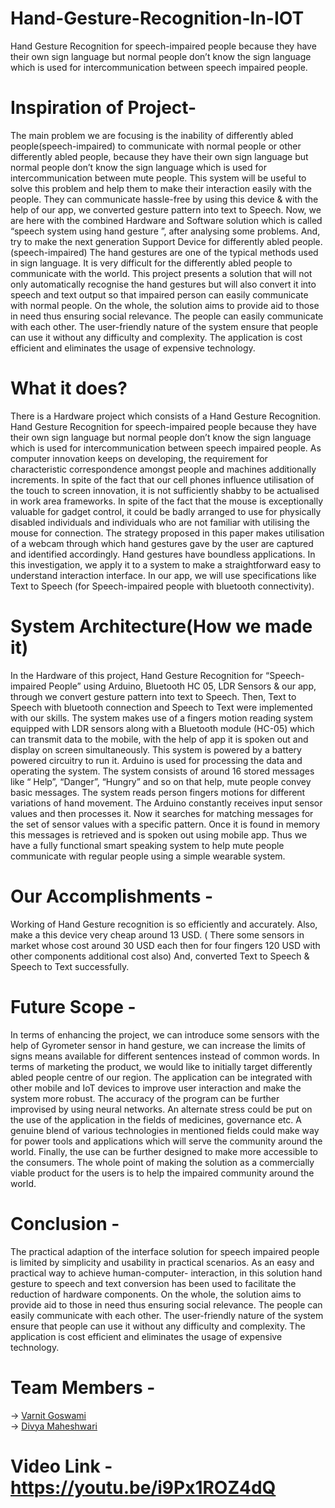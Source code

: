 # Hand-Gesture-Recognition-In-IOT
Hand Gesture Recognition for speech-impaired people because they have their own sign language but normal people don’t know the sign language which is used for intercommunication between speech impaired people.
# Inspiration of Project-
The main problem we are focusing is the inability of differently abled people(speech-impaired) to communicate with normal people or other differently abled people, because they have their own sign language but normal people don’t know the sign language which is used for intercommunication between mute people. This system will be useful to solve this problem and help them to make their interaction easily with the people. They can communicate hassle-free by using this device & with the help of our app, we converted gesture pattern into text to Speech. Now, we are here with the combined Hardware and Software solution which is called “speech system using hand gesture ”, after analysing some problems. And, try to make the next generation Support Device for differently abled people.(speech-impaired) The hand gestures are one of the typical methods used in sign language. It is very difficult for the differently abled people to communicate with the world. This project presents a solution that will not only automatically recognise the hand gestures but will also convert it into speech and text output so that impaired person can easily communicate with normal people. On the whole, the solution aims to provide aid to those in need thus ensuring social relevance. The people can easily communicate with each other. The user-friendly nature of the system ensure that people can use it without any difficulty and complexity. The application is cost efficient and eliminates the usage of expensive technology.
# What it does?
There is a Hardware project which consists of a Hand Gesture Recognition. Hand Gesture Recognition for speech-impaired people because they have their own sign language but normal people don’t know the sign language which is used for intercommunication between speech impaired people. As computer innovation keeps on developing, the requirement for characteristic correspondence amongst people and machines additionally increments. In spite of the fact that our cell phones influence utilisation of the touch to screen innovation, it is not sufficiently shabby to be actualised in work area frameworks. In spite of the fact that the mouse is exceptionally valuable for gadget control, it could be badly arranged to use for physically disabled individuals and individuals who are not familiar with utilising the mouse for connection. The strategy proposed in this paper makes utilisation of a webcam through which hand gestures gave by the user are captured and identified accordingly. Hand gestures have boundless applications. In this investigation, we apply it to a system to make a straightforward easy to understand interaction interface. In our app, we will use specifications like Text to Speech (for Speech-impaired people with bluetooth connectivity).
# System Architecture(How we made it)
In the Hardware of this project, Hand Gesture Recognition for “Speech-impaired People” using Arduino, Bluetooth HC 05, LDR Sensors & our app, through we convert gesture pattern into text to Speech. Then, Text to Speech with bluetooth connection and Speech to Text were implemented with our skills. The system makes use of a fingers motion reading system equipped with LDR sensors along with a Bluetooth module (HC-05) which can transmit data to the mobile, with the help of app it is spoken out and display on screen simultaneously. This system is powered by a battery powered circuitry to run it. Arduino is used for processing the data and operating the system. The system consists of around 16 stored messages like “ Help”, “Danger”, “Hungry” and so on that help, mute people convey basic messages. The system reads person fingers motions for different variations of hand movement. The Arduino constantly receives input sensor values and then processes it. Now it searches for matching messages for the set of sensor values with a specific pattern. Once it is found in memory this messages is retrieved and is spoken out using mobile app. Thus we have a fully functional smart speaking system to help mute people communicate with regular people using a simple wearable system.
# Our Accomplishments -
Working of Hand Gesture recognition is so efficiently and accurately. Also, make a this device very cheap around 13 USD. ( There some sensors in market whose cost around 30 USD each then for four fingers 120 USD with other components additional cost also) And, converted Text to Speech & Speech to Text successfully.
# Future Scope -
In terms of enhancing the project, we can introduce some sensors with the help of Gyrometer sensor in hand gesture, we can increase the limits of signs means available for different sentences instead of common words. In terms of marketing the product, we would like to initially target differently abled people centre of our region. The application can be integrated with other mobile and IoT devices to improve user interaction and make the system more robust. The accuracy of the program can be further improvised by using neural networks. An alternate stress could be put on the use of the application in the fields of medicines, governance etc. A genuine blend of various technologies in mentioned fields could make way for power tools and applications which will serve the community around the world. Finally, the use can be further designed to make more accessible to the consumers. The whole point of making the solution as a commercially viable product for the users is to help the impaired community around the world.
# Conclusion -
The practical adaption of the interface solution for speech impaired people is limited by simplicity and usability in practical scenarios. As an easy and practical way to achieve human-computer- interaction, in this solution hand gesture to speech and text conversion has been used to facilitate the reduction of hardware components. On the whole, the solution aims to provide aid to those in need thus ensuring social relevance. The people can easily communicate with each other. The user-friendly nature of the system ensure that people can use it without any difficulty and complexity. The application is cost efficient and eliminates the usage of expensive technology.
# Team Members -
-> [Varnit Goswami](https://github.com/Electrronix)<br/>
-> [Divya Maheshwari](https://github.com/divya814/)
# Video Link - https://youtu.be/i9Px1ROZ4dQ
